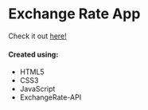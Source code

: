 # Exchange Rate App
Check it out [here!](https://ianbrdeguzman.github.io/exchange_rate_app/)
#### Created using:
* HTML5
* CSS3
* JavaScript
* ExchangeRate-API